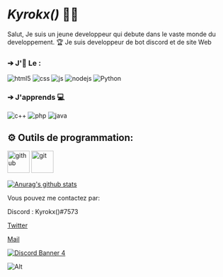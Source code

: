 # **_Kyrokx()_** 👋🏿

Salut, Je suis un jeune developpeur qui debute dans le vaste monde du developpement. 🏆 Je suis developpeur de bot discord et  de site Web


### ➔ J'🧡 Le :

<p>
  <img alt="html5" src="https://img.shields.io/badge/-HTML5-E34F26?style=flat-square&logo=html5&logoColor=white" />
  <img alt="css" src="https://img.shields.io/badge/-CSS-00A6FF?style=flat-square&logo=css3&logoColor=white" />
  <img alt="js" src="https://img.shields.io/badge/-Javascript-FFEE00?style=flat-square&logo=javascript&logoColor=black" />
  <img alt="nodejs" src="https://img.shields.io/badge/-NodeJS-43853D?style=flat-square&logo=Node.js&logoColor=white" />
  <img alt="Python" src="https://img.shields.io/badge/Python-Python-yellowgreen" />

</p>



### ➔ J'apprends 💻

<p>
  <img alt="c++" src="https://img.shields.io/badge/C%2B%2B-C%2B%2B-blue" />
  <img alt="php" src="https://img.shields.io/badge/Php-Php-violet" />
  <img alt="java" src="https://img.shields.io/badge/Java-Java-orange" />
</p>


## ⚙️ Outils de programmation:
<p>
  <img alt="github" width="50px" src="https://raw.githubusercontent.com/coderjojo/coderjojo/master/img/github.svg"/>
    <img alt="git" width="50px" src="https://upload.wikimedia.org/wikipedia/commons/thumb/3/3f/Git_icon.svg/97px-Git_icon.svg.png"/ >
</p>



[![Anurag's github stats](https://github-readme-stats.vercel.app/api?username=Kyrokx&show_icons=true&theme=radical)](https://github.com/anuraghazra/github-readme-stats)


Vous pouvez me contactez par:

Discord : Kyrokx()#7573


[Twitter](https://twitter.com/Kyrokx_Gaming)


[Mail](mailto:kyrokxdev@gmail.com)

[![Discord Banner 4](824361195444109323)](https://discord.gg/astgEmW2Jd)


![Alt](https://cdn.discordapp.com/attachments/782722583681564703/793773913666617344/gif.gif)
